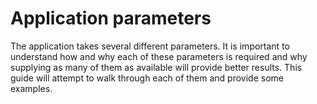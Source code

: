 # Application parameters
The application takes several different parameters. It is important to understand how and why each of these parameters is required and why supplying as many of them as available will provide better results. This guide will attempt to walk through each of them and provide some examples.
